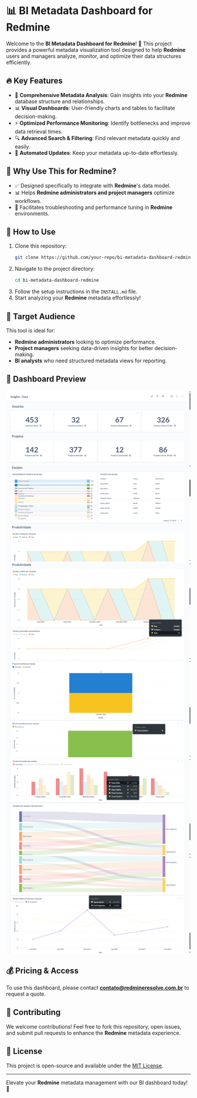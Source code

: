 # 📊 BI Metadata Dashboard for Redmine

Welcome to the **BI Metadata Dashboard for Redmine**! 🚀 This project provides a powerful metadata visualization tool designed to help **Redmine** users and managers analyze, monitor, and optimize their data structures efficiently.

## 🔥 Key Features
- 📌 **Comprehensive Metadata Analysis**: Gain insights into your **Redmine** database structure and relationships.
- 📊 **Visual Dashboards**: User-friendly charts and tables to facilitate decision-making.
- ⚡ **Optimized Performance Monitoring**: Identify bottlenecks and improve data retrieval times.
- 🔍 **Advanced Search & Filtering**: Find relevant metadata quickly and easily.
- 🔄 **Automated Updates**: Keep your metadata up-to-date effortlessly.

## 🚀 Why Use This for Redmine?
- ✅ Designed specifically to integrate with **Redmine**'s data model.
- 📊 Helps **Redmine administrators and project managers** optimize workflows.
- 🔧 Facilitates troubleshooting and performance tuning in **Redmine** environments.

## 📂 How to Use
1. Clone this repository:
   ```bash
   git clone https://github.com/your-repo/bi-metadata-dashboard-redmine.git
   ```
2. Navigate to the project directory:
   ```bash
   cd bi-metadata-dashboard-redmine
   ```
3. Follow the setup instructions in the `INSTALL.md` file.
4. Start analyzing your **Redmine** metadata effortlessly!

## 🎯 Target Audience
This tool is ideal for:
- **Redmine administrators** looking to optimize performance.
- **Project managers** seeking data-driven insights for better decision-making.
- **BI analysts** who need structured metadata views for reporting.

## 📸 Dashboard Preview

![Metadata 1](metadata1.png)
![Metadata 2](metadata2.png)
![Metadata 3](metadata3.png)
![Metadata 4](metadata4.png)
![Metadata 5](metadata5.png)
![Metadata 6](metadata6.png)

## 💰 Pricing & Access
To use this dashboard, please contact **contato@redmineresolve.com.br** to request a quote.

## 🤝 Contributing
We welcome contributions! Feel free to fork this repository, open issues, and submit pull requests to enhance the **Redmine** metadata experience.

## 📜 License
This project is open-source and available under the [MIT License](LICENSE).

---
Elevate your **Redmine** metadata management with our BI dashboard today! 🌟

